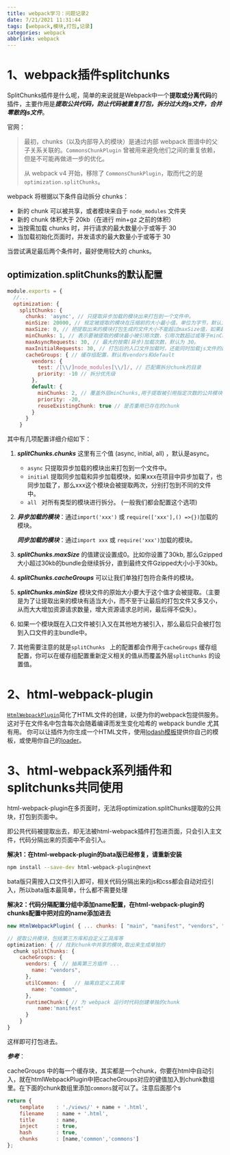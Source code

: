 ```yaml
---
title: webpack学习：问题记录2
date: 7/21/2021 11:31:44
tags: [webpack,模块,打包,记录]
categories: webpack
abbrlink: webpack
---
```


# 1、webpack插件splitchunks

SplitChunks插件是什么呢，简单的来说就是Webpack中一个**提取或分离代码**的插件，主要作用是***提取公共代码，防止代码被重复打包，拆分过大的js文件，合并零散的js文件***。

官网：

> 最初，chunks（以及内部导入的模块）是通过内部 webpack 图谱中的父子关系关联的。`CommonsChunkPlugin` 曾被用来避免他们之间的重复依赖，但是不可能再做进一步的优化。
>
> 从 webpack v4 开始，移除了 `CommonsChunkPlugin`，取而代之的是 `optimization.splitChunks`。



webpack 将根据以下条件自动拆分 chunks：

- 新的 chunk 可以被共享，或者模块来自于 `node_modules` 文件夹
- 新的 chunk 体积大于 20kb（在进行 min+gz 之前的体积）
- 当按需加载 chunks 时，并行请求的最大数量小于或等于 30
- 当加载初始化页面时，并发请求的最大数量小于或等于 30

当尝试满足最后两个条件时，最好使用较大的 chunks。

## optimization.splitChunks的默认配置

```js
module.exports = {
  //...
  optimization: {
    splitChunks: {
      chunks: 'async', // 只提取异步加载的模块出来打包到一个文件中。
      minSize: 20000, // 规定被提取的模块在压缩前的大小最小值，单位为字节，默认为20000，只有超过了20000字节才会被提取。
      maxSize: 0, // 把提取出来的模块打包生成的文件大小不能超过maxSize值，如果超过了，要对其进行分割并打包生成新的文件。单位为字节，默认为0，表示不限制大小。
      minChunks: 1, // 表示要被提取的模块最小被引用次数，引用次数超过或等于minChunks值，才能被提取。
      maxAsyncRequests: 30, // 最大的按需(异步)加载次数，默认为 30。
      maxInitialRequests: 30, // 打包后的入口文件加载时，还能同时加载js文件的数量（包括入口文件），默认为30。入口点的最大并行请求数。
      cacheGroups: { // 缓存组配置，默认有vendors和default
        vendors: {
          test: /[\\/]node_modules[\\/]/, // 匹配需拆分chunk的目录
          priority: -10 // 拆分优先级
        },
        default: {
          minChunks: 2, // 覆盖外层minChunks,用于提取被引用指定次数的公共模块，这里默认2次
          priority: -20,
          reuseExistingChunk: true // 是否重用已存在的chunk
        }
      }
    }
```



其中有几项配置详细介绍如下：

1. ***splitChunks.chunks*** 这里有三个值  (async, initial, all) ，默认是async。
   - `async` 只提取异步加载的模块出来打包到一个文件中。
   - `initial` 提取同步加载和异步加载模块，如果xxx在项目中异步加载了，也同步加载了，那么xxx这个模块会被提取两次，分别打包到不同的文件中。
   - `all ` 对所有类型的模块进行拆分。 (一般我们都会配置这个选项)

2. ***异步加载的模块***：通过`import('xxx')` 或 `require(['xxx'],() =>{})`加载的模块。

   ***同步加载的模块***：通过`import xxx` 或 `require('xxx')`加载的模块。

3. ***splitChunks.maxSize*** 的值建议设置成0。比如你设置了30kb, 那么Gzipped大小超过30kb的bundle会继续拆分，直到最终文件Gzipped大小小于30kb。

4. ***splitChunks.cacheGroups*** 可以让我们单独打包符合条件的模块。

5. ***splitChunks.minSize*** 模块文件的原始大小要大于这个值才会被提取。（主要是为了让提取出来的模块有适当大小，而不至于让最后的打包文件又多又小，从而大大增加资源请求数量，增大资源请求总时间，最后得不偿失）。

6. 如果一个模块既在入口文件被引入又在其他地方被引入，那么最后只会被打包到入口文件的主bundle中。

7.  其他需要注意的就是`splitChunks ` 上的配置都会作用于`cacheGroups` 缓存组配置，你可以在缓存组配置重新定义相关的值从而覆盖外层`splitChunks` 的设置值。

# 2、html-webpack-plugin

[`HtmlWebpackPlugin`](https://github.com/jantimon/html-webpack-plugin)简化了HTML文件的创建，以便为你的webpack包提供服务。这对于在文件名中包含每次会随着编译而发生变化哈希的 webpack bundle 尤其有用。 你可以让插件为你生成一个HTML文件，使用[lodash模板](https://lodash.com/docs#template)提供你自己的模板，或使用你自己的[loader](https://www.webpackjs.com/loaders)。

# 3、html-webpack系列插件和splitchunks共同使用

html-webpack-plugin在多页面时，无法将optimization.splitChunks提取的公共块，打包到页面中。

即公共代码被提取出去，却无法被html-webpack插件打包进页面，只会引入主文件，代码分隔出来的页面中不会引入。

**解决1：在html-webpack-plugin的bata版已经修复，请重新安装**

```bash
npm install --save-dev html-webpack-plugin@next 
```

bata版只需按入口文件引入即可，相关代码分隔出来的js和css都会自动对应引入，所以bata版本最简单，什么都不需要处理

**解决2：代码分隔配置分组中添加name配置，在html-webpack-plugin的chunks配置中把对应的name添加进去**

```js
new HtmlWebpackPlugin( { ... chunks: [ "main", "manifest", "vendors", "common" ] } )

// 提取公共模块，包括第三方库和自定义工具库等
optimization: { // 找到chunk中共享的模块,取出来生成单独的
  chunk splitChunks: { 
    cacheGroups: { 
      vendors: {  // 抽离第三方插件 ... 
        name: "vendors", 
      }, 
      utilCommon: {   // 抽离自定义工具库 
        name: "common", 
      }, 
      runtimeChunk:{ // 为 webpack 运行时代码创建单独的chunk 
          name:'manifest' 
      }
    }
}
```

这样即可打包进去。

***参考***：

cacheGroups 中的每一个缓存块，其实都是一个chunk，你要在html中自动引入，就在htmlWebpackPlugin中把cacheGroups对应的键值加入到chunk数组里。在下面的chunk数组里添加`commons`就可以了。注意后面那个s

```js
return {
    template    : './views/' + name + '.html',
    filename    : name + '.html',
    title       : name,
    inject      : true,
    hash        : true,
    chunks      : [name,'common','commons']
};
```

